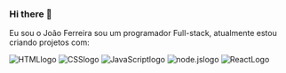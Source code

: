 ### Hi there 👋

Eu sou o João Ferreira sou um programador  Full-stack, atualmente estou criando projetos com:

 <img src="https://img.shields.io/badge/HTML5-E34F26?style=for-the-badge&logo=html5&logoColor=white" alt= "HTMLlogo" />
 <img src="https://img.shields.io/badge/CSS3-1572B6?style=for-the-badge&logo=css3&logoColor=white" alt="CSSlogo" />
 <img src="https://img.shields.io/badge/JavaScript-F7DF1E?style=for-the-badge&logo=javascript&logoColor=black" alt="JavaScriptlogo" />
 <img src="https://img.shields.io/badge/Node.js-43853D?style=for-the-badge&logo=node.js&logoColor=white" alt="node.jslogo" />
 <img src="https://img.shields.io/badge/React-20232A?style=for-the-badge&logo=react&logoColor=61DAFB" alt="ReactLogo" />
<br>
<br>
<br>
